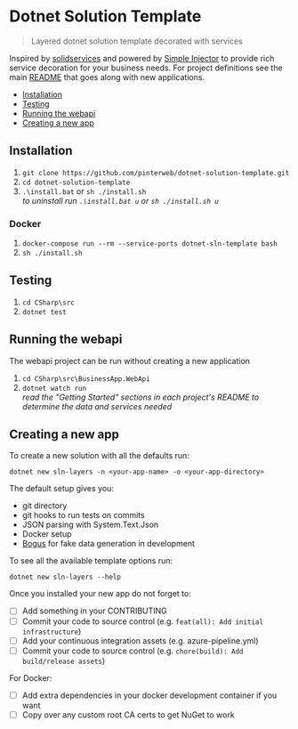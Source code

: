 # Dotnet Solution Template
> Layered dotnet solution template decorated with services

Inspired by [solidservices](https://github.com/dotnetjunkie/solidservices) and
powered by [Simple Injector](https://github.com/simpleinjector/SimpleInjector) to provide rich
service decoration for your business needs. For project definitions see the main
[README](/CSharp) that goes along with new applications.

- [Installation](#installation)
- [Testing](#testing)
- [Running the webapi](#running-the-webapi)
- [Creating a new app](#creating-a-new-app)

## Installation

1. `git clone https://github.com/pinterweb/dotnet-solution-template.git`
2. `cd dotnet-solution-template`
3. `.\install.bat` or `sh ./install.sh`\
   _to uninstall run `.\install.bat u` or `sh ./install.sh u`_

### Docker
1. `docker-compose run --rm --service-ports dotnet-sln-template bash`
1. `sh ./install.sh`

## Testing

1. `cd CSharp\src`
2. `dotnet test`

## Running the webapi

The webapi project can be run without creating a new application

1. `cd CSharp\src\BusinessApp.WebApi`
2. `dotnet watch run`\
   _read the "Getting Started" sections in each project's README to determine the data_
   _and services needed_

## Creating a new app

To create a new solution with all the defaults run:

```
dotnet new sln-layers -n <your-app-name> -o <your-app-directory>
```

The default setup gives you:
- git directory
- git hooks to run tests on commits
- JSON parsing with System.Text.Json
- Docker setup
- [Bogus](https://github.com/bchavez/Bogus) for fake data generation in development

To see all the available template options run:

```
dotnet new sln-layers --help
```

Once you installed your new app do not forget to:
- [ ] Add something in your CONTRIBUTING
- [ ] Commit your code to source control (e.g. `feat(all): Add initial infrastructure`)
- [ ] Add your continuous integration assets (e.g. azure-pipeline.yml)
- [ ] Commit your code to source control (e.g. `chore(build): Add build/release assets`)

For Docker:
- [ ] Add extra dependencies in your docker development container if you want
- [ ] Copy over any custom root CA certs to get NuGet to work
